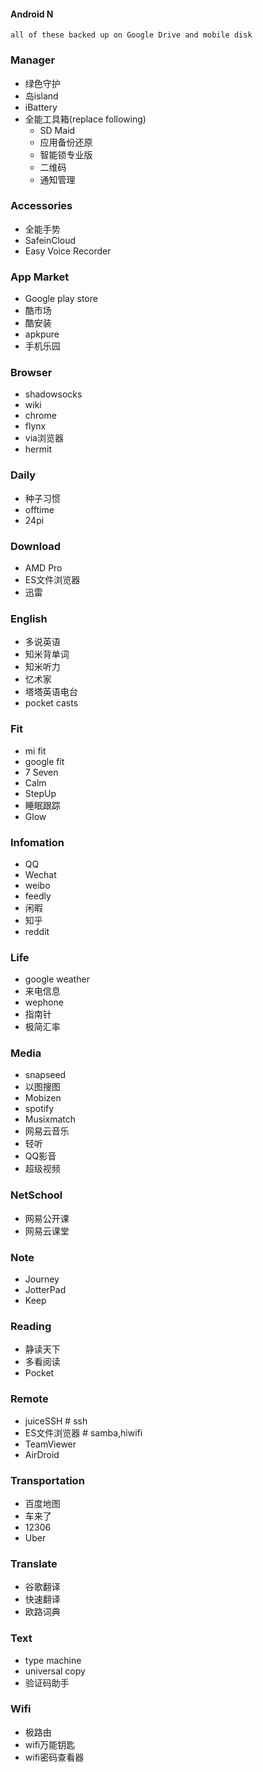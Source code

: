 #### Android N
	all of these backed up on Google Drive and mobile disk
### Manager
* 绿色守护
* 岛island
* iBattery
* 全能工具箱(replace following)
	* SD Maid
	* 应用备份还原
	* 智能锁专业版
	* 二维码
  * 通知管理

### Accessories
* 全能手势
* SafeinCloud
* Easy Voice Recorder

### App Market
* Google play store
* 酷市场
* 酷安装
* apkpure
* 手机乐园

### Browser
* shadowsocks
* wiki
* chrome
* flynx
* via浏览器
* hermit

### Daily
* 种子习惯
* offtime
* 24pi

### Download
* AMD Pro
* ES文件浏览器
* 迅雷

### English
* 多说英语
* 知米背单词
* 知米听力
* 忆术家
* 塔塔英语电台
* pocket casts

### Fit
* mi fit
* google fit
* 7 Seven
* Calm
* StepUp
* 睡眠跟踪
* Glow

### Infomation
* QQ
* Wechat
* weibo
* feedly
* 闲暇
* 知乎
* reddit

### Life
* google weather
* 来电信息
* wephone
* 指南针
* 极简汇率

### Media
* snapseed
* 以图搜图
* Mobizen
* spotify
* Musixmatch
* 网易云音乐
* 轻听
* QQ影音
* 超级视频

### NetSchool
* 网易公开课
* 网易云课堂

### Note
* Journey
* JotterPad
* Keep

### Reading
* 静读天下
* 多看阅读
* Pocket

### Remote
* juiceSSH # ssh
* ES文件浏览器	# samba,hiwifi
* TeamViewer
* AirDroid

### Transportation
* 百度地图
* 车来了
* 12306
* Uber

### Translate
* 谷歌翻译
* 快速翻译
* 欧路词典

### Text
* type machine
* universal copy
* 验证码助手

### Wifi
* 极路由
* wifi万能钥匙
* wifi密码查看器
